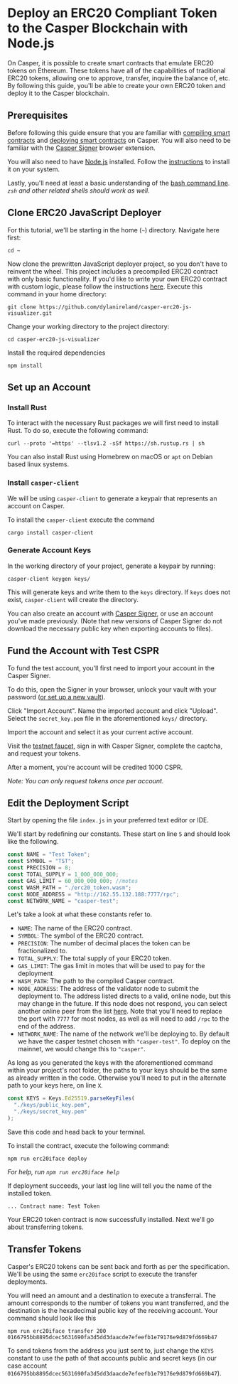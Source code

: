 # Deploy an ERC20 Compliant Token to the Casper Blockchain with Node.js

On Casper, it is possible to create smart contracts that emulate ERC20 tokens on Ethereum. These tokens have all of the capabilities of traditional ERC20 tokens, allowing one to approve, transfer, inquire the balance of, etc. By following this guide, you'll be able to create your own ERC20 token and deploy it to the Casper blockchain.

## Prerequisites

Before following this guide ensure that you are familiar with [compiling smart contracts](https://casper.network/docs/dapp-dev-guide/getting-started) and [deploying smart contracts](https://casper.network/docs/dapp-dev-guide/deploying-contracts) on Casper. You will also need to be familiar with the [Casper Signer](https://chrome.google.com/webstore/detail/casperlabs-signer/djhndpllfiibmcdbnmaaahkhchcoijce?hl=en) browser extension.

You will also need to have [Node.js](https://nodejs.org/en/) installed. Follow the [instructions](https://nodejs.org/en/download) to install it on your system.

Lastly, you'll need at least a basic understanding of the [bash command line](https://www.gnu.org/software/bash/manual/bash.html). *`zsh` and other related shells should work as well.*

## Clone ERC20 JavaScript Deployer

For this tutorial, we'll be starting in the home (`~`) directory. Navigate here first:

`cd ~`

Now clone the prewritten JavaScript deployer project, so you don't have to reinvent the wheel. This project includes a precompiled ERC20 contract with only basic functionality. If you'd like to write your own ERC20 contract with custom logic, please follow the instructions [here](https://casper.network/docs/writing-contracts). Execute this command in your home directory:

`git clone https://github.com/dylanireland/casper-erc20-js-visualizer.git`

Change your working directory to the project directory:

`cd casper-erc20-js-visualizer`

Install the required dependencies

`npm install`

## Set up an Account

### Install Rust

To interact with the necessary Rust packages we will first need to install Rust. To do so, execute the following command:

`curl --proto '=https' --tlsv1.2 -sSf https://sh.rustup.rs | sh`

You can also install Rust using Homebrew on macOS or `apt` on Debian based linux systems.

### Install `casper-client`

We will be using `casper-client` to generate a keypair that represents an account on Casper.

To install the `casper-client` execute the command

`cargo install casper-client`

### Generate Account Keys

In the working directory of your project, generate a keypair by running:

`casper-client keygen keys/`

This will generate keys and write them to the `keys` directory. If `keys` does not exist, `casper-client` will create the directory.

You can also create an account with [Casper Signer](https://chrome.google.com/webstore/detail/casperlabs-signer/djhndpllfiibmcdbnmaaahkhchcoijce), or use an account you've made previously. (Note that new versions of Casper Signer do not download the necessary public key when exporting accounts to files).

## Fund the Account with Test CSPR

To fund the test account, you'll first need to import your account in the Casper Signer.

To do this, open the Signer in your browser, unlock your vault with your password ([or set up a new vault](https://casper.network/docs/workflow/signer-guide#12-logging-in-to-the-casper-signer)).

Click "Import Account". Name the imported account and click "Upload". Select the `secret_key.pem` file in the aforementioned `keys/` directory.

Import the account and select it as your current active account.

Visit the [testnet faucet](https://testnet.cspr.live/tools/faucet), sign in with Casper Signer, complete the captcha, and request your tokens.

After a moment, you're account will be credited 1000 CSPR.

*Note: You can only request tokens once per account.*

## Edit the Deployment Script

Start by opening the file `index.js` in your preferred text editor or IDE.

We'll start by redefining our constants. These start on line `5` and should look like the following.

```javascript
const NAME = "Test Token";
const SYMBOL = "TST";
const PRECISION = 8;
const TOTAL_SUPPLY = 1_000_000_000;
const GAS_LIMIT = 60_000_000_000; //motes
const WASM_PATH = "./erc20_token.wasm";
const NODE_ADDRESS = "http://162.55.132.188:7777/rpc";
const NETWORK_NAME = "casper-test";
```

Let's take a look at what these constants refer to.

* `NAME`: The name of the ERC20 contract.
* `SYMBOL`: The symbol of the ERC20 contract.
* `PRECISION`: The number of decimal places the token can be fractionalized to.
* `TOTAL_SUPPLY`: The total supply of your ERC20 token.
* `GAS_LIMIT`: The gas limit in motes that will be used to pay for the deployment
* `WASM_PATH`: The path to the compiled Casper contract.
* `NODE_ADDRESS`: The address of the validator node to submit the deployment to. The address listed directs to a valid, online node, but this may change in the future. If this node does not respond, you can select another online peer from the list [here](https://testnet.cspr.live/tools/peers). Note that you'll need to replace the port with `7777` for most nodes, as well as will need to add `/rpc` to the end of the address.
* `NETWORK_NAME`: The name of the network we'll be deploying to. By default we have the casper testnet chosen with `"casper-test"`. To deploy on the mainnet, we would change this to `"casper"`.

As long as you generated the keys with the aforementioned command within your project's root folder, the paths to your keys should be the same as already written in the code. Otherwise you'll need to put in the alternate path to your keys here, on line `X`.

```javascript
const KEYS = Keys.Ed25519.parseKeyFiles(
  "./keys/public_key.pem",
  "./keys/secret_key.pem"
);
```

Save this code and head back to your terminal.

To install the contract, execute the following command:

`npm run erc20iface deploy`

*For help, run `npm run erc20iface help`*

If deployment succeeds, your last log line will tell you the name of the installed token.

`... Contract name: Test Token`

Your ERC20 token contract is now successfully installed. Next we'll go about transferring tokens.

## Transfer Tokens

Casper's ERC20 tokens can be sent back and forth as per the specification. We'll be using the same  `erc20iface` script to execute the transfer deployments.

You will need an amount and a destination to execute a transferral. The amount corresponds to the number of tokens you want transferred, and the destination is the hexadecimal public key of the receiving account. Your command should look like this

`npm run erc20iface transfer 200 0166795bb8895dcec5631690fa3d5dd3daacde7efeefb1e79176e9d879fd669b47`

To send tokens from the address you just sent to, just change the `KEYS` constant to use the path of that accounts public and secret keys (in our case account `0166795bb8895dcec5631690fa3d5dd3daacde7efeefb1e79176e9d879fd669b47`).

